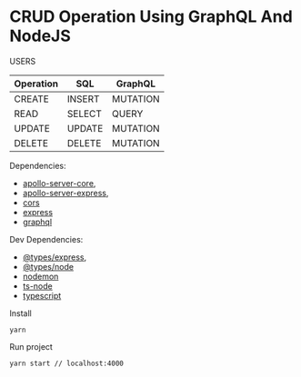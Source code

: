 # CRUD Operation Using GraphQL And NodeJS

USERS

| Operation | SQL    | GraphQL  |
| --------- | ------ | -------- |
| CREATE    | INSERT | MUTATION |
| READ      | SELECT | QUERY    |
| UPDATE    | UPDATE | MUTATION |
| DELETE    | DELETE | MUTATION |

Dependencies:

- [apollo-server-core](https://www.npmjs.com/package/apollo-server-core),
- [apollo-server-express](https://www.npmjs.com/package/apollo-server-express),
- [cors](https://www.npmjs.com/package/cors)
- [express](https://www.npmjs.com/package/express)
- [graphql](https://www.npmjs.com/package/graphql)

Dev Dependencies:

- [@types/express](https://www.npmjs.com/package/@types/express),
- [@types/node](https://www.npmjs.com/package/@types/node)
- [nodemon](https://www.npmjs.com/package/nodemon)
- [ts-node](https://www.npmjs.com/package/ts-node)
- [typescript](https://www.npmjs.com/package/typescript)

Install

```shell
yarn
```

Run project

```shell
yarn start // localhost:4000
```
